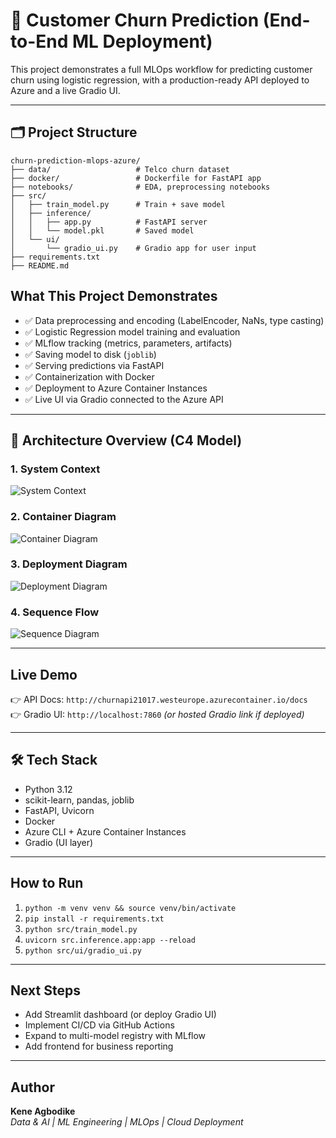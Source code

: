 # 🧠 Customer Churn Prediction (End-to-End ML Deployment)

This project demonstrates a full MLOps workflow for predicting customer churn using logistic regression, with a production-ready API deployed to Azure and a live Gradio UI.

---

## 🗂 Project Structure
```
churn-prediction-mlops-azure/
├── data/                   # Telco churn dataset
├── docker/                 # Dockerfile for FastAPI app
├── notebooks/              # EDA, preprocessing notebooks
├── src/
│   ├── train_model.py      # Train + save model
│   ├── inference/
│   │   ├── app.py          # FastAPI server
│   │   └── model.pkl       # Saved model
│   └── ui/
│       └── gradio_ui.py    # Gradio app for user input
├── requirements.txt
├── README.md
```

## What This Project Demonstrates

- ✅ Data preprocessing and encoding (LabelEncoder, NaNs, type casting)
- ✅ Logistic Regression model training and evaluation
- ✅ MLflow tracking (metrics, parameters, artifacts)
- ✅ Saving model to disk (`joblib`)
- ✅ Serving predictions via FastAPI
- ✅ Containerization with Docker
- ✅ Deployment to Azure Container Instances
- ✅ Live UI via Gradio connected to the Azure API

---

## 🧱 Architecture Overview (C4 Model)

### 1. System Context
![System Context](out/plantuml_diagrams/C4_system_context_diagram/System_Context.png)

### 2. Container Diagram
![Container Diagram](out/plantuml_diagrams/C4_container_diagram/Container_Diagram.png)

### 3. Deployment Diagram
![Deployment Diagram](out/plantuml_diagrams/C4_deployment_diagram/Deployment_Diagram.png)

### 4. Sequence Flow
![Sequence Diagram](out/plantuml_diagrams/C4_sequence_diagram/Sequence_Diagram.png)

---
## Live Demo
👉 API Docs: `http://churnapi21017.westeurope.azurecontainer.io/docs`  
👉 Gradio UI: `http://localhost:7860` *(or hosted Gradio link if deployed)*

---

## 🛠 Tech Stack
- Python 3.12
- scikit-learn, pandas, joblib
- FastAPI, Uvicorn
- Docker
- Azure CLI + Azure Container Instances
- Gradio (UI layer)

---

## How to Run
1. `python -m venv venv && source venv/bin/activate`  
2. `pip install -r requirements.txt`
3. `python src/train_model.py`
4. `uvicorn src.inference.app:app --reload`
5. `python src/ui/gradio_ui.py`

---

## Next Steps
- Add Streamlit dashboard (or deploy Gradio UI)
- Implement CI/CD via GitHub Actions
- Expand to multi-model registry with MLflow
- Add frontend for business reporting

---

## Author
**Kene Agbodike**  
_Data & AI | ML Engineering | MLOps | Cloud Deployment_
